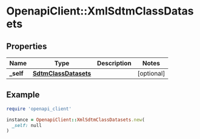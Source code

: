 # OpenapiClient::XmlSdtmClassDatasets

## Properties

| Name | Type | Description | Notes |
| ---- | ---- | ----------- | ----- |
| **_self** | [**SdtmClassDatasets**](SdtmClassDatasets.md) |  | [optional] |

## Example

```ruby
require 'openapi_client'

instance = OpenapiClient::XmlSdtmClassDatasets.new(
  _self: null
)
```

